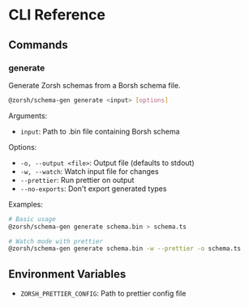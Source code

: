 # CLI Reference

## Commands

### generate

Generate Zorsh schemas from a Borsh schema file.

```bash
@zorsh/schema-gen generate <input> [options]
```

Arguments:

- `input`: Path to .bin file containing Borsh schema

Options:

- `-o, --output <file>`: Output file (defaults to stdout)
- `-w, --watch`: Watch input file for changes
- `--prettier`: Run prettier on output
- `--no-exports`: Don't export generated types

Examples:

```bash
# Basic usage
@zorsh/schema-gen generate schema.bin > schema.ts

# Watch mode with prettier
@zorsh/schema-gen generate schema.bin -w --prettier -o schema.ts
```

## Environment Variables

- `ZORSH_PRETTIER_CONFIG`: Path to prettier config file

